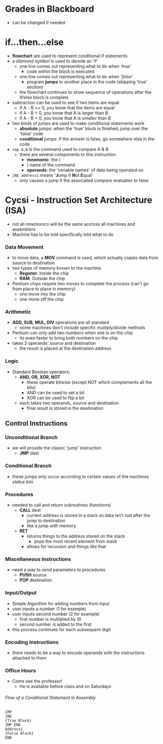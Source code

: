 # Grades in Blackboard
* can be changed if needed

# if...then...else
* **flowchart** are used to represent conditional if statements
* a _diamond_ symbol is used to denote an 'if'
    - one line comes out representing what to do when _'true'_
        + code within the block is executed
    - one line comes out representing what to do when _'false'_
        + program **jumps** to another place in the code (skipping 'true' section)
    - the flowchart continues to show sequence of operations after the if/else block is complete
* subtraction can be used to see if two items are equal
    - if A - B == 0, you know that the items are equal
    - if A - B > 0, you know that A is _larger_ than B
    - if A - B < 0, you know that A is _smaller_ than B
* two kinds of _jumps_ are used to make conditional statements work
    - **absolute** jumps: when the 'true' block is finished, jump over the 'false' code
    - **conditional** jumps: if the answer is false, go somewhere else in the code
* `cmp A,B` is the command used to compare A & B
    - there are several components to this instruction
        + **mnemonic**: the (
        + ) name of the command
        + **operands**: the 'variable names' of data being operated on
* `JNE address1` means '**J**ump if **N**ot **E**qual'
    - only causes a jump if the associated _compare_ evaluates to false

# Cycsi - Instruction Set Architecture (ISA)
* not all _mnemonics_ will be the same accross all machines and assemblers
* Machine has to be told specifically told what to do

### Data Movement
* to move data, a **MOV** command is used, which actually copies data from source to destination
* two types of memory known to the machine
    - **Register**: Inside the chip
    - **RAM**: Outside the chip
* Pentium chips require two moves to complete the process (can't go from place to place in memory)
    - one move into the chip
    - one move off the chip

### Arithmetic
* **ADD, SUB, MUL, DIV** operations are all standard
    - some machines don't include specific multiply/divide methods
* Pentium can only add two numbers when one is on the chip
    - its even faster to bring both numbers on the chip
* takes 2 operands: source and destination
    - the result is placed at the destination address

### Logic
* Standard Boolean operators:
    - **AND, OR, XOR, NOT**
        + these operate bitwise (except NOT which complements all the bits)
        + AND can be used to set a bit
        + XOR can be used to flip a bit
    - each takes two operands, source and destination
        + final result is stored in the desitination

## Control Instructions

### Unconditional Branch
* we will provide the classic 'jump' instruction
    - **JMP** dest

### Conditional Branch
* these jumps only occur according to certain values of the machines _status bits_

### Procedures
* needed to call and return subroutines (functions)
    - **CALL** dest 
        + current address is stored in a stack so data isn't lost after the jump to destination
        + like a _jump_ with memory
    - **RET**
        + returns things to the address stored on the stack
            * pops the most recent element from stack
        + allows for recursion and things like that

### Miscellaneous Instructions
* need a way to send parameters to procedures
    - **PUSH** source
    - **POP** destination

### Input/Output
* Simple Algorithm for adding numbers from input
* user inputs a number (1 for example)
* user inputs second number (2 for example)
    - first number is multiplied by 10
    - second number is added to the first
* this process continues for each subsequent digit

### Encoding Instructions
* there needs to be a way to encode operands with the instructions attached to them

### Office Hours
* Come see the professor!
    - He is available before class and on Saturdays

###### Flow of a Conditional Statement in Assembly
```
CMP
JNE
{True Block}
JMP END
Address1
{False Block}
END
```